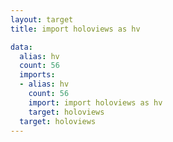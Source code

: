```yaml
---
layout: target
title: import holoviews as hv

data:
  alias: hv
  count: 56
  imports:
  - alias: hv
    count: 56
    import: import holoviews as hv
    target: holoviews
  target: holoviews
---
```

